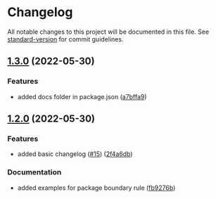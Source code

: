 # Changelog

All notable changes to this project will be documented in this file. See [standard-version](https://github.com/conventional-changelog/standard-version) for commit guidelines.

## [1.3.0](https://github.com/lokalise/eslint-plugin/compare/v1.2.0...v1.3.0) (2022-05-30)


### Features

* added docs folder in package.json ([a7bffa9](https://github.com/lokalise/eslint-plugin/commit/a7bffa9be8ebfce17b307645cc5b4c19135a2f3a))

## [1.2.0](https://github.com/lokalise/eslint-plugin/compare/v1.1.0...v1.2.0) (2022-05-30)


### Features

* added basic changelog ([#15](https://github.com/lokalise/eslint-plugin/issues/15)) ([2f4a6db](https://github.com/lokalise/eslint-plugin/commit/2f4a6db54a338f41e3c683524221eab41e0c5e9d))


### Documentation

* added examples for package boundary rule ([fb9276b](https://github.com/lokalise/eslint-plugin/commit/fb9276b992f8b30ac2b3e46409f3bf046fa424e0))
